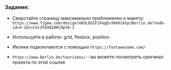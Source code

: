 ### Задание:

- Сверстайте страницу максимально приближенно к макету: `https://www.figma.com/design/eKULbGIF2VagQrd4XUikhp/Berlin.de?node-id=4-2&t=CVcIFEX8ZARC9pt0-1`

- Используйте в работе: grid, flexbox, position.

- Иконки подключаются с помощью `https://fontawesome.com/`

- `https://www.berlin.de/tourismus/` - вы можете посмотреть оригинал проекта по этой ссылке


